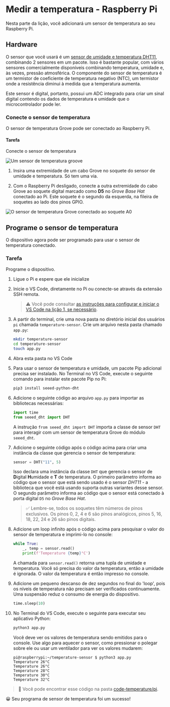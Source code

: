 # Medir a temperatura - Raspberry Pi

Nesta parte da lição, você adicionará um sensor de temperatura ao seu Raspberry Pi.

## Hardware

O sensor que você usará é um [sensor de umidade e temperatura DHT11](https://www.seeedstudio.com/Grove-Temperature-Humidity-Sensor-DHT11.html), combinando 2 sensores em um pacote. Isso é bastante popular, com vários sensores comercialmente disponíveis combinando temperatura, umidade e, às vezes, pressão atmosférica. O componente do sensor de temperatura é um termistor de coeficiente de temperatura negativo (NTC), um termistor onde a resistência diminui à medida que a temperatura aumenta.

Este sensor é digital, portanto, possui um ADC integrado para criar um sinal digital contendo os dados de temperatura e umidade que o microcontrolador pode ler.

### Conecte o sensor de temperatura

O sensor de temperatura Grove pode ser conectado ao Raspberry Pi.

#### Tarefa

Conecte o sensor de temperatura

![Um sensor de temperatura groove](../../../../images/grove-dht11.png)

1. Insira uma extremidade de um cabo Grove no soquete do sensor de umidade e temperatura. Só tem uma via.

1. Com o Raspberry Pi desligado, conecte a outra extremidade do cabo Grove ao soquete digital marcado como **D5** no _Grove Base Hat_ conectado ao Pi. Este soquete é o segundo da esquerda, na fileira de soquetes ao lado dos pinos GPIO.

![O sensor de temperatura Grove conectado ao soquete A0](../../../../images/pi-temperature-sensor.png)

## Programe o sensor de temperatura

O dispositivo agora pode ser programado para usar o sensor de temperatura conectado.

### Tarefa

Programe o dispositivo.

1. Ligue o Pi e espere que ele inicialize

1. Inicie o VS Code, diretamente no Pi ou conecte-se através da extensão SSH remota.

    > ⚠️ Você pode consultar [as instruções para configurar e iniciar o VS Code na lição 1, se necessário](../../../../1-getting-started/lessons/1-introduction-to-iot/translations/pi.pt.md).

1. A partir do terminal, crie uma nova pasta no diretório inicial dos usuários `pi` chamada `temperature-sensor`. Crie um arquivo nesta pasta chamado `app.py`:

    ```sh
    mkdir temperature-sensor
    cd temperature-sensor
    touch app.py
    ```

1. Abra esta pasta no VS Code

1. Para usar o sensor de temperatura e umidade, um pacote Pip adicional precisa ser instalado. No Terminal no VS Code, execute o seguinte comando para instalar este pacote Pip no Pi:

    ```sh
    pip3 install seeed-python-dht
    ```

1. Adicione o seguinte código ao arquivo `app.py` para importar as bibliotecas necessárias:

    ```python
    import time
    from seeed_dht import DHT
    ```

    A instrução `from seeed_dht import DHT` importa a classe de sensor `DHT` para interagir com um sensor de temperatura Grove do módulo `seeed_dht`.

1. Adicione o seguinte código após o código acima para criar uma instância da classe que gerencia o sensor de temperatura:

    ```python
    sensor = DHT("11", 5)
    ```

    Isso declara uma instância da classe `DHT` que gerencia o sensor de **D**igital **H**umidade e **T** de temperatura. O primeiro parâmetro informa ao código que o sensor que está sendo usado é o sensor *DHT11* - a biblioteca que você está usando suporta outras variantes desse sensor. O segundo parâmetro informa ao código que o sensor está conectado à porta digital `D5` no _Grove Base Hat_.

    > ✅ Lembre-se, todos os soquetes têm números de pinos exclusivos. Os pinos 0, 2, 4 e 6 são pinos analógicos, pinos 5, 16, 18, 22, 24 e 26 são pinos digitais.

1. Adicione um loop infinito após o código acima para pesquisar o valor do sensor de temperatura e imprimi-lo no console:

    ```python
    while True:
        _, temp = sensor.read()
        print(f'Temperature {temp}°C')
    ```

   A chamada para `sensor.read()` retorna uma tupla de umidade e temperatura. Você só precisa do valor da temperatura, então a umidade é ignorada. O valor da temperatura é então impresso no console.

1. Adicione um pequeno descanso de dez segundos no final do 'loop', pois os níveis de temperatura não precisam ser verificados continuamente. Uma suspensão reduz o consumo de energia do dispositivo.

    ```python
    time.sleep(10)
    ```

1. No Terminal do VS Code, execute o seguinte para executar seu aplicativo Python:

    ```sh
    python3 app.py
    ```

    Você deve ver os valores de temperatura sendo emitidos para o console. Use algo para aquecer o sensor, como pressionar o polegar sobre ele ou usar um ventilador para ver os valores mudarem:

    ```output
    pi@raspberrypi:~/temperature-sensor $ python3 app.py 
    Temperature 26°C
    Temperature 26°C
    Temperature 28°C
    Temperature 30°C
    Temperature 32°C
    ```

> 💁 Você pode encontrar esse código na pasta [code-temperature/pi](../code-temperature/pi).

😀 Seu programa de sensor de temperatura foi um sucesso!
